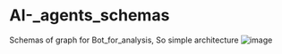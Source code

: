 # AI-_agents_schemas
Schemas of graph for Bot_for_analysis, So simple architecture
![image](https://github.com/user-attachments/assets/5dd29603-1fd8-406a-8554-bf5c5ce82e19)
